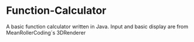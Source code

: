 Function-Calculator
===================
A basic function calculator written in Java. Input and basic display are from
MeanRollerCoding´s 3DRenderer
